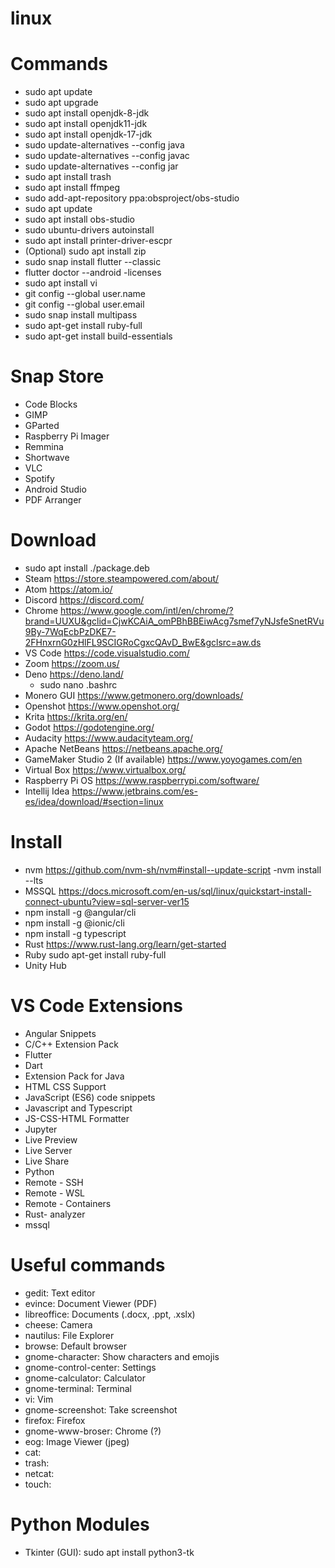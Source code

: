 # linux

# Commands
- sudo apt update
- sudo apt upgrade
- sudo apt install openjdk-8-jdk
- sudo apt install openjdk11-jdk
- sudo apt install openjdk-17-jdk
- sudo update-alternatives --config java
- sudo update-alternatives --config javac
- sudo update-alternatives --config jar
- sudo apt install trash
- sudo apt install ffmpeg
- sudo add-apt-repository ppa:obsproject/obs-studio
- sudo apt update
- sudo apt install obs-studio
- sudo ubuntu-drivers autoinstall
- sudo apt install printer-driver-escpr
- (Optional) sudo apt install zip
- sudo snap install flutter --classic
- flutter doctor --android -licenses
- sudo apt install vi
- git config --global user.name
- git config --global user.email
- sudo snap install multipass
- sudo apt-get install ruby-full
- sudo apt-get install build-essentials

# Snap Store
- Code Blocks
- GIMP
- GParted
- Raspberry Pi Imager
- Remmina
- Shortwave
- VLC
- Spotify
- Android Studio
- PDF Arranger

# Download
- sudo apt install ./package.deb
- Steam https://store.steampowered.com/about/
- Atom https://atom.io/
- Discord https://discord.com/
- Chrome https://www.google.com/intl/en/chrome/?brand=UUXU&gclid=CjwKCAiA_omPBhBBEiwAcg7smef7yNJsfeSnetRVu9By-7WqEcbPzDKE7-2FHnxrnG0zHlFL9SCIGRoCgxcQAvD_BwE&gclsrc=aw.ds
- VS Code https://code.visualstudio.com/
- Zoom https://zoom.us/
- Deno https://deno.land/
    - sudo nano .bashrc
- Monero GUI https://www.getmonero.org/downloads/
- Openshot https://www.openshot.org/
- Krita https://krita.org/en/
- Godot https://godotengine.org/
- Audacity https://www.audacityteam.org/
- Apache NetBeans https://netbeans.apache.org/
- GameMaker Studio 2 (If available) https://www.yoyogames.com/en
- Virtual Box https://www.virtualbox.org/
- Raspberry Pi OS https://www.raspberrypi.com/software/
- Intellij Idea https://www.jetbrains.com/es-es/idea/download/#section=linux

# Install
- nvm https://github.com/nvm-sh/nvm#install--update-script
-nvm install --lts
- MSSQL https://docs.microsoft.com/en-us/sql/linux/quickstart-install-connect-ubuntu?view=sql-server-ver15
- npm install -g @angular/cli
- npm install -g @ionic/cli
- npm install -g typescript
- Rust https://www.rust-lang.org/learn/get-started
- Ruby sudo apt-get install ruby-full
- Unity Hub

# VS Code Extensions
- Angular Snippets
- C/C++ Extension Pack
- Flutter
- Dart
- Extension Pack for Java
- HTML CSS Support
- JavaScript (ES6) code snippets
- Javascript and Typescript
- JS-CSS-HTML Formatter
- Jupyter
- Live Preview
- Live Server
- Live Share
- Python
- Remote - SSH
- Remote - WSL
- Remote - Containers
- Rust- analyzer
- mssql

# Useful commands
- gedit: Text editor
- evince: Document Viewer (PDF)
- libreoffice: Documents (.docx, .ppt, .xslx)
- cheese: Camera
- nautilus: File Explorer
- browse: Default browser
- gnome-character: Show characters and emojis
- gnome-control-center: Settings
- gnome-calculator: Calculator
- gnome-terminal: Terminal
- vi: Vim
- gnome-screenshot: Take screenshot
- firefox: Firefox
- gnome-www-broser: Chrome (?)
- eog: Image Viewer (jpeg)
- cat: 
- trash: 
- netcat: 
- touch: 

# Python Modules
- Tkinter (GUI): sudo apt install python3-tk
